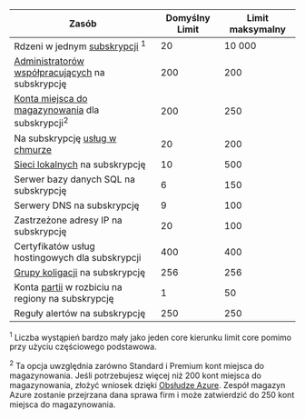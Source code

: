 Zasób|Domyślny Limit|Limit maksymalny
---|---|---
Rdzeni w jednym [subskrypcji](../articles/billing-buy-sign-up-azure-subscription.md) <sup>1</sup>|20|10 000
[Administratorów współpracujących](../articles/billing-add-change-azure-subscription-administrator.md) na subskrypcję|200|200
[Konta miejsca do magazynowania](../articles/storage/storage-create-storage-account.md) dla subskrypcji<sup>2</sup>|200|250
Na subskrypcję [usług w chmurze](../articles/cloud-services/cloud-services-choose-me.md)|20|200
[Sieci lokalnych](http://msdn.microsoft.com/library/jj157100.aspx) na subskrypcję|10|500
Serwer bazy danych SQL na subskrypcję|6|150
Serwery DNS na subskrypcję|9|100
Zastrzeżone adresy IP na subskrypcję|20|100
Certyfikatów usług hostingowych dla subskrypcji|400|400
[Grupy koligacji](../articles/virtual-network/virtual-networks-migrate-to-regional-vnet.md) na subskrypcję|256|256
Konta [partii](https://azure.microsoft.com/services/batch/) w rozbiciu na regiony na subskrypcję|1|50
Reguły alertów na subskrypcję|250|250

<sup>1</sup> Liczba wystąpień bardzo mały jako jeden core kierunku limit core pomimo przy użyciu częściowego podstawowa.

<sup>2</sup> Ta opcja uwzględnia zarówno Standard i Premium kont miejsca do magazynowania. Jeśli potrzebujesz więcej niż 200 kont miejsca do magazynowania, złożyć wniosek dzięki [Obsłudze Azure](https://azure.microsoft.com/support/faq/). Zespół magazyn Azure zostanie przejrzana dana sprawa firm i może zatwierdzić do 250 kont miejsca do magazynowania. 
